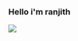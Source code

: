 ### Hello i'm ranjith
<p align="left">
  <img src="https://api.boot.dev/v1/users/public/5ece3596-eb24-4d7a-809d-5378ed1d1c6e/thumbnail" >
</p>

<!--
**ranjith7022/ranjith7022** is a ✨ _special_ ✨ repository because its `README.md` (this file) appears on your GitHub profile.

Here are some ideas to get you started:

- 🔭 I’m currently working on ...
- 🌱 I’m currently learning ...
- 👯 I’m looking to collaborate on ...
- 🤔 I’m looking for help with ...
- 💬 Ask me about ...
- 📫 How to reach me: ...
- 😄 Pronouns: ...
- ⚡ Fun fact: ...
-->
